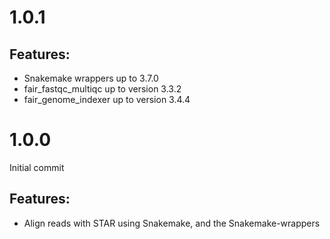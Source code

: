 # 1.0.1

## Features:


* Snakemake wrappers up to 3.7.0
* fair_fastqc_multiqc up to version 3.3.2
* fair_genome_indexer up to version 3.4.4

# 1.0.0

Initial commit

## Features:

* Align reads with STAR using Snakemake, and the Snakemake-wrappers
